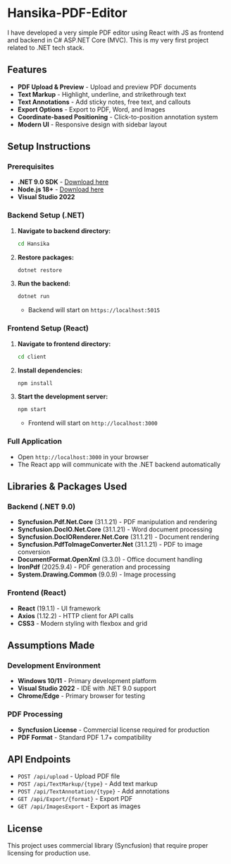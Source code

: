 # Hansika-PDF-Editor
I have developed a very simple PDF editor using React with JS as frontend and backend in C# ASP.NET Core (MVC). This is my very first project related to .NET tech stack.

## Features

- **PDF Upload & Preview** - Upload and preview PDF documents
- **Text Markup** - Highlight, underline, and strikethrough text
- **Text Annotations** - Add sticky notes, free text, and callouts
- **Export Options** - Export to PDF, Word, and Images
- **Coordinate-based Positioning** - Click-to-position annotation system
- **Modern UI** - Responsive design with sidebar layout

## Setup Instructions

### Prerequisites

- **.NET 9.0 SDK** - [Download here](https://dotnet.microsoft.com/download/dotnet/9.0)
- **Node.js 18+** - [Download here](https://nodejs.org/)
- **Visual Studio 2022** 

### Backend Setup (.NET)

1. **Navigate to backend directory:**
   ```bash
   cd Hansika
   ```

2. **Restore packages:**
   ```bash
   dotnet restore
   ```

3. **Run the backend:**
   ```bash
   dotnet run
   ```
   - Backend will start on `https://localhost:5015`

### Frontend Setup (React)

1. **Navigate to frontend directory:**
   ```bash
   cd client
   ```

2. **Install dependencies:**
   ```bash
   npm install
   ```

3. **Start the development server:**
   ```bash
   npm start
   ```
   - Frontend will start on `http://localhost:3000`

### Full Application

- Open `http://localhost:3000` in your browser
- The React app will communicate with the .NET backend automatically

## Libraries & Packages Used

### Backend (.NET 9.0)

- **Syncfusion.Pdf.Net.Core** (31.1.21) - PDF manipulation and rendering
- **Syncfusion.DocIO.Net.Core** (31.1.21) - Word document processing
- **Syncfusion.DocIORenderer.Net.Core** (31.1.21) - Document rendering
- **Syncfusion.PdfToImageConverter.Net** (31.1.21) - PDF to image conversion
- **DocumentFormat.OpenXml** (3.3.0) - Office document handling
- **IronPdf** (2025.9.4) - PDF generation and processing
- **System.Drawing.Common** (9.0.9) - Image processing


### Frontend (React)

- **React** (19.1.1) - UI framework
- **Axios** (1.12.2) - HTTP client for API calls
- **CSS3** - Modern styling with flexbox and grid

## Assumptions Made

### Development Environment
- **Windows 10/11** - Primary development platform
- **Visual Studio 2022** - IDE with .NET 9.0 support
- **Chrome/Edge** - Primary browser for testing

### PDF Processing
- **Syncfusion License** - Commercial license required for production
- **PDF Format** - Standard PDF 1.7+ compatibility


## API Endpoints

- `POST /api/upload` - Upload PDF file
- `POST /api/TextMarkup/{type}` - Add text markup
- `POST /api/TextAnnotation/{type}` - Add annotations
- `GET /api/Export/{format}` - Export PDF
- `GET /api/ImagesExport` - Export as images

## License

This project uses commercial library (Syncfusion) that require proper licensing for production use.



